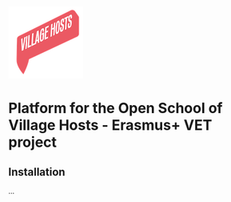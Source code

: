 ![OSVH_Platform](IMG/villagehosts_logo.png)

# Platform for the Open School of Village Hosts - Erasmus+ VET project

## Installation

...